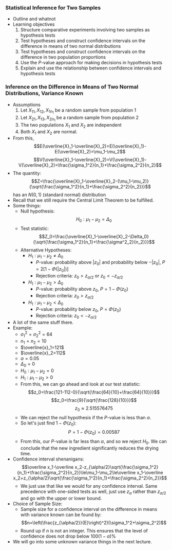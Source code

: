 ### Statistical Inference for Two Samples
- Outline and whatnot
- Learning objectives
	1. Structure comparative experiments involving two samples as hypothesis tests
	2. Test hypotheses and construct confidence intervals on the difference in means of two normal distributions
	3. Test hypotheses and construct confidence intervals on the difference in two population proportions
	4. Use the $P$-value approach for making decisions in hypothesis tests
	5. Explain and use the relationship between confidence intervals and hypothesis tests

### Inference on the Difference in Means of Two Normal Distributions, Variance Known
- Assumptions
	1. Let $X_{11},X_{12},X_{1n_1}$ be a random sample from population 1
	2. Let $X_{21},X_{13},X_{2n_1}$ be a random sample from population 2
	3. The two populations $X_1$ and $X_2$ are independent
	4. Both $X_1$ and $X_2$ are normal.
- From this, $$E(\overline{X}_1-\overline{X}_2)=E(\overline{X}_1)-E(\overline{X}_2)=\mu_1-\mu_2$$ $$V(\overline{X}_1-\overline{X}_2)=V(\overline{X}_1)-V(\overline{X}_2)=\frac{\sigma_1^2}{n_1}+\frac{\sigma_2^2}{n_2}$$
- The quantity: $$Z=\frac{\overline{X}_1-\overline{X}_2-(\mu_1-\mu_2)}{\sqrt{\frac{\sigma_1^2}{n_1}+\frac{\sigma_2^2}{n_2}}}$$ has an $N(0,1)$ (standard normal) distribution
- Recall that we still require the Central Limit Theorem to be fulfilled.
- Some things:
	- Null hypothesis: $$H_0:\mu_1-\mu_2=\Delta_0$$
	- Test statistic: $$Z_0=\frac{\overline{X}_1-\overline{X}_2-\Delta_0}{\sqrt{\frac{\sigma_1^2}{n_1}+\frac{\sigma^2_2}{n_2}}}$$
	- Alternative Hypotheses:
		- $H_1: \mu_1-\mu_2\ne \Delta_0$
			- $P$-value: probability above $|z_0|$ and probability below $-|z_0|$, $P=2[1-\Phi(|z_0|)]$
			- Rejection criteria: $z_0>z_{\alpha/2}$ or $z_0<-z_{\alpha/2}$
		- $H_1: \mu_1-\mu_2>\Delta_0$
			- $P$-value: probability above $z_0$, $P=1-\Phi(z_0)$
			- Rejection criteria: $z_0>z_{\alpha/2}$
		- $H_1: \mu_1-\mu_2<\Delta_0$
			- $P$-value: probability below $z_0$, $P=\Phi(z_0)$
			- Rejection criteria: $z_0<-z_{\alpha/2}$
- A lot of the same stuff there.
- Example:
	- $\sigma_1^2=\sigma_2^2=64$
	- $n_1=n_2=10$
	- $\overline{x}_1=121$
	- $\overline{x}_2=112$
	- $\alpha=0.05$
	- $\Delta_0=0$
	- $H_0:\mu_1-\mu_2=0$
	- $H_1:\mu_1-\mu_2>0$
	- From this, we can go ahead and look at our test statistic: $$z_0=\frac{121-112-0}{\sqrt{\frac{64}{10}+\frac{64}{10}}}$$ $$z_0=\frac{9}{\sqrt{\frac{128}{10}}}$$ $$z_0\approx2.515576475$$
	- We can reject the null hypothesis if the $P$-value is less than $\alpha$.
	- So let's just find $1-\Phi(z_0)$: $$P=1-\Phi(z_0)=0.00587$$
	- From this, our $P$-value is far less than $\alpha$, and so we reject $H_0$. We can conclude that the new ingredient significantly reduces the drying time.
- Confidence interval shenanigans: $$\overline x_1-\overline x_2-z_{\alpha/2}\sqrt{\frac{\sigma_1^2}{n_1}+\frac{\sigma_2^2}{n_2}}\le\mu_1-\mu_2\le\overline x_1-\overline x_2+z_{\alpha/2}\sqrt{\frac{\sigma_1^2}{n_1}+\frac{\sigma_2^2}{n_2}}$$
	- We just use that like we would for any confidence interval. Same precedence with one-sided tests as well, just use $z_\alpha$ rather than $z_{\alpha/2}$ and go with the upper or lower bound.
- Choice of Sample Size:
	- Sample size for a confidence interval on the difference in means with variance known can be found by: $$n=\left(\frac{z_{\alpha/2}}{E}\right)^2)(\sigma_1^2+\sigma_2^2)$$
	- Round up if $n$ is not an integer. This ensures that the level of confidence does not drop below $100(1-\alpha)\%$
- We will go into some unknown variance things in the next lecture.